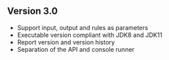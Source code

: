 ## Version 3.0
* Support input, output and rules as parameters
* Executable version compliant with JDK8 and JDK11
* Report version and version history
* Separation of the API and console runner